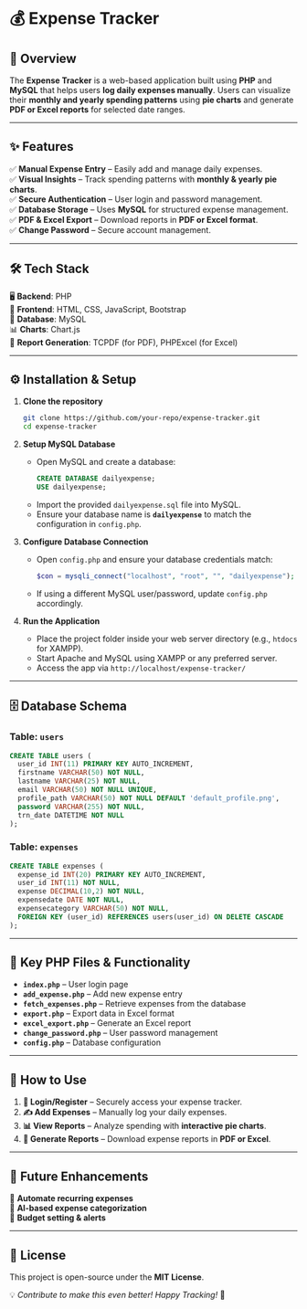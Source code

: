 # 💰 Expense Tracker

## 📌 Overview
The **Expense Tracker** is a web-based application built using **PHP** and **MySQL** that helps users **log daily expenses manually**. Users can visualize their **monthly and yearly spending patterns** using **pie charts** and generate **PDF or Excel reports** for selected date ranges.

---

## ✨ Features
✅ **Manual Expense Entry** – Easily add and manage daily expenses.  
✅ **Visual Insights** – Track spending patterns with **monthly & yearly pie charts**.  
✅ **Secure Authentication** – User login and password management.  
✅ **Database Storage** – Uses **MySQL** for structured expense management.  
✅ **PDF & Excel Export** – Download reports in **PDF or Excel format**.  
✅ **Change Password** – Secure account management.

---

## 🛠 Tech Stack
🖥 **Backend**: PHP  
📄 **Frontend**: HTML, CSS, JavaScript, Bootstrap  
💾 **Database**: MySQL  
📊 **Charts**: Chart.js  
📄 **Report Generation**: TCPDF (for PDF), PHPExcel (for Excel)  

---

## ⚙️ Installation & Setup
1. **Clone the repository**
   ```sh
   git clone https://github.com/your-repo/expense-tracker.git
   cd expense-tracker
   ```

2. **Setup MySQL Database**
   - Open MySQL and create a database:
     ```sql
     CREATE DATABASE dailyexpense;
     USE dailyexpense;
     ```
   - Import the provided `dailyexpense.sql` file into MySQL.
   - Ensure your database name is **`dailyexpense`** to match the configuration in `config.php`.

3. **Configure Database Connection**
   - Open `config.php` and ensure your database credentials match:
     ```php
     $con = mysqli_connect("localhost", "root", "", "dailyexpense");
     ```
   - If using a different MySQL user/password, update `config.php` accordingly.

4. **Run the Application**
   - Place the project folder inside your web server directory (e.g., `htdocs` for XAMPP).
   - Start Apache and MySQL using XAMPP or any preferred server.
   - Access the app via `http://localhost/expense-tracker/`

---

## 🗄 Database Schema
### **Table: `users`**
```sql
CREATE TABLE users (
  user_id INT(11) PRIMARY KEY AUTO_INCREMENT,
  firstname VARCHAR(50) NOT NULL,
  lastname VARCHAR(25) NOT NULL,
  email VARCHAR(50) NOT NULL UNIQUE,
  profile_path VARCHAR(50) NOT NULL DEFAULT 'default_profile.png',
  password VARCHAR(255) NOT NULL,
  trn_date DATETIME NOT NULL
);
```

### **Table: `expenses`**
```sql
CREATE TABLE expenses (
  expense_id INT(20) PRIMARY KEY AUTO_INCREMENT,
  user_id INT(11) NOT NULL,
  expense DECIMAL(10,2) NOT NULL,
  expensedate DATE NOT NULL,
  expensecategory VARCHAR(50) NOT NULL,
  FOREIGN KEY (user_id) REFERENCES users(user_id) ON DELETE CASCADE
);
```

---

## 🔗 Key PHP Files & Functionality
- **`index.php`** – User login page  
- **`add_expense.php`** – Add new expense entry  
- **`fetch_expenses.php`** – Retrieve expenses from the database  
- **`export.php`** – Export data in Excel format  
- **`excel_export.php`** – Generate an Excel report  
- **`change_password.php`** – User password management  
- **`config.php`** – Database configuration  

---

## 🎯 How to Use
1. **🔐 Login/Register** – Securely access your expense tracker.  
2. **✍️ Add Expenses** – Manually log your daily expenses.  
3. **📊 View Reports** – Analyze spending with **interactive pie charts**.  
4. **📄 Generate Reports** – Download expense reports in **PDF or Excel**.  

---

## 🚀 Future Enhancements
🔹 **Automate recurring expenses**  
🔹 **AI-based expense categorization**  
🔹 **Budget setting & alerts**  

---

## 📜 License
This project is open-source under the **MIT License**.  

💡 *Contribute to make this even better! Happy Tracking!* 🎉

